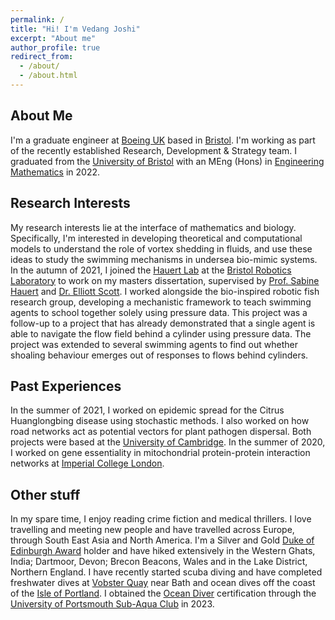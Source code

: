 ```yaml
---
permalink: /
title: "Hi! I'm Vedang Joshi"
excerpt: "About me"
author_profile: true
redirect_from: 
  - /about/
  - /about.html
---
```


## About Me

I'm a graduate engineer at [Boeing UK](https://www.boeing.co.uk/boeing-in-the-uk.page) based in [Bristol](https://www.google.com/maps/place/Bristol/@51.468575,-2.6607569,12z/data=!3m1!4b1!4m6!3m5!1s0x4871836681b3d861:0x8ee4b22e4b9ad71f!8m2!3d51.454513!4d-2.58791!16zL20vMDk1bDA). I'm working as part of the recently established Research, Development & Strategy team. I graduated from the [University of Bristol](https://www.bristol.ac.uk) with an MEng (Hons) in [Engineering Mathematics](http://www.bristol.ac.uk/engineering/departments/engineering-mathematics/) in 2022.

## Research Interests

My research interests lie at the interface of mathematics and biology. Specifically, I'm interested in developing theoretical and computational models to understand the role of vortex shedding in fluids, and use these ideas to study the swimming mechanisms in undersea bio-mimic systems. In the autumn of 2021, I joined the [Hauert Lab](https://hauertlab.com) at the [Bristol Robotics Laboratory](https://www.bristolroboticslab.com) to work on my masters dissertation, supervised by [Prof. Sabine Hauert](https://research-information.bris.ac.uk/en/persons/sabine-hauert) and [Dr. Elliott Scott](https://research-information.bris.ac.uk/en/persons/elliott-j-scott-2). I worked alongside the bio-inspired robotic fish research group, developing a mechanistic framework to teach swimming agents to school together solely using pressure data. This project was a follow-up to a project that has already demonstrated that a single agent is able to navigate the flow field behind a cylinder using pressure data. The project was extended to several swimming agents to find out whether shoaling behaviour emerges out of responses to flows behind cylinders. 

## Past Experiences
In the summer of 2021, I worked on epidemic spread for the Citrus Huanglongbing disease using stochastic methods. I also worked on how road networks act as potential vectors for plant pathogen dispersal. Both projects were based at the [University of Cambridge](https://plantepidemics.github.io). In the summer of 2020, I worked on gene essentiality in mitochondrial protein-protein interaction networks at [Imperial College London](https://www.imperial.ac.uk/biomathematics-group/).

## Other stuff

In my spare time, I enjoy reading crime fiction and medical thrillers. I love travelling and meeting new people and have travelled across Europe, through South East Asia and North America. I'm a Silver and Gold [Duke of Edinburgh Award](https://www.dofe.org/about/) holder and have hiked extensively in the Western Ghats, India; Dartmoor, Devon; Brecon Beacons, Wales and in the Lake District, Northern England. I have recently started scuba diving and have completed freshwater dives at [Vobster Quay](https://www.google.com/maps/place/Vobster+Quay/@51.2458512,-2.4268629,17z/data=!3m1!4b1!4m6!3m5!1s0x4872292920434d27:0x15ab2ec3f42dca53!8m2!3d51.2458479!4d-2.4246742!16s%2Fg%2F1hc1q7lj1) near Bath and ocean dives off the coast of the [Isle of Portland](https://www.google.com/maps/place/Isle+of+Portland/@50.5431059,-2.5096289,12z/data=!3m1!4b1!4m6!3m5!1s0x4872f09322a2442d:0x65c183dcb3d85ee7!8m2!3d50.5475363!4d-2.4343209!16zL20vMDFsMWNq). I obtained the [Ocean Diver](https://www.bsac.com/training/learn-to-scuba-dive/ocean-diver-course/#tab-1) certification through the [University of Portsmouth Sub-Aqua Club](https://www.upsac.co.uk/) in 2023.






